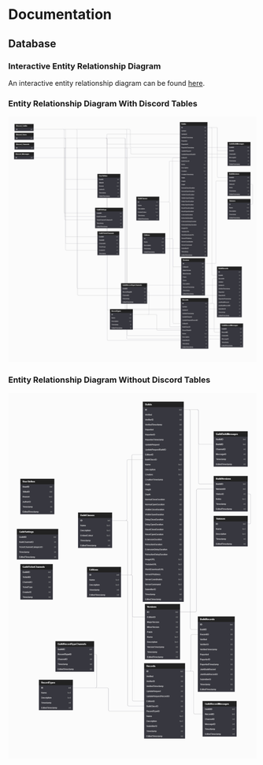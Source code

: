# Documentation

## Database

### Interactive Entity Relationship Diagram

An interactive entity relationship diagram can be found [here](https://dbdiagram.io/d/5e271bcd9e76504e0ef08011).

### Entity Relationship Diagram With Discord Tables

![Entity Relationship Diagram with Discord Tables](ERD_With_Discord_Tables.jpg "Entity Relationship Diagram with Discord Tables")

### Entity Relationship Diagram Without Discord Tables

![Entity Relationship Diagram without Discord Tables](ERD_Without_Discord_Tables.jpg "Entity Relationship Diagram without Discord Tables")